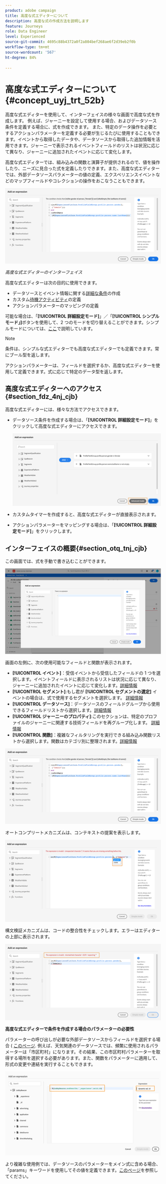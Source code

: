 ```yaml
---
product: adobe campaign
title: 高度な式エディターについて
description: 高度な式の作成方法を説明します
feature: Journeys
role: Data Engineer
level: Experienced
source-git-commit: 4695c88b4372a0f2a804bef268ae6f2d39eb2f0b
workflow-type: tm+mt
source-wordcount: '567'
ht-degree: 84%

---
```


# 高度な式エディターについて {#concept_uyj_trt_52b}

高度な式エディターを使用して、インターフェイスの様々な画面で高度な式を作成します。 例えば、ジャーニーを設定して使用する場合、およびデータソース条件を定義する場合に、式を作成できます。
また、特定のデータ操作を必要とするアクションパラメーターを定義する必要が生じるたびに使用することもできます。イベントから取得したデータや、データソースから取得した追加情報を活用できます。ジャーニーで表示されるイベントフィールドのリストは状況に応じて異なり、ジャーニーに追加されたイベントに応じて変化します。

高度な式エディターでは、組み込みの関数と演算子が提供されるので、値を操作したり、ニーズに見合った式を定義したりできます。また、高度な式エディターでは、外部データソースパラメーターの値の定義、エクスペリエンスイベントなどのマップフィールドやコレクションの操作をおこなうこともできます。

![](../../assets/journey65.png)

_高度な式エディターのインターフェイス_

高度な式エディターは次の目的に使用できます。

* データソースとイベント情報に関する[詳細な条件](../condition-activity.md#about_condition)の作成
* カスタム[待機アクティビティ](../wait-activity.md#custom)の定義
* アクションパラメーターのマッピングの定義

可能な場合は、「**[!UICONTROL 詳細設定モード]**」／「**[!UICONTROL シンプルモード」]**&#x200B;ボタンを使用して、2 つのモードを切り替えることができます。シンプルモードについては、[ここ](../condition-activity.md#about_condition)で説明しています。

>[!NOTE]
>
>条件は、シンプルな式エディターでも高度な式エディターでも定義できます。常にブール型を返します。
>
>アクションパラメーターは、フィールドを選択するか、高度な式エディターを使用して定義できます。式に応じて特定のデータ型を返します。

## 高度な式エディターへのアクセス {#section_fdz_4nj_cjb}

高度な式エディターには、様々な方法でアクセスできます。

* データソース条件を作成する場合は、「**[!UICONTROL 詳細設定モード]**」をクリックして高度な式エディターにアクセスできます。

   ![](../../assets/journeyuc2_33.png)

* カスタムタイマーを作成すると、高度な式エディターが直接表示されます。
* アクションパラメーターをマッピングする場合は、「**[!UICONTROL 詳細設定モード]**」をクリックします。

## インターフェイスの概要{#section_otq_tnj_cjb}

この画面では、式を手動で書き込むことができます。

![](../../assets/journey70.png)

画面の左側に、次の使用可能なフィールドと関数が表示されます。

* **[!UICONTROL イベント]**：受信イベントから受信したフィールドの 1 つを選択します。イベントフィールドに表示されるリストは状況に応じて異なり、ジャーニーに追加されたイベントに応じて変化します。[詳細情報](../../event/about-events.md)
* **[!UICONTROL セグメント]**:もし君が **[!UICONTROL セグメントの選定]** イベントの場合は、式で使用するセグメントを選択します。 [詳細情報](../condition-activity.md#using-a-segment)
* **[!UICONTROL データソース]**：データソースのフィールドグループから使用できるフィールドリストから選択します。[詳細情報](../../datasource/about-data-sources.md)
* **[!UICONTROL ジャーニーのプロパティ]**:このセクションは、特定のプロファイルのジャーニーに関連する技術フィールドを再グループ化します。 [詳細情報](journey-properties.md)
* **[!UICONTROL 関数]**：複雑なフィルタリングを実行できる組み込み関数リストから選択します。関数はカテゴリ別に整理されます。[詳細情報](functions.md)

![](../../assets/journey65.png)

オートコンプリートメカニズムは、コンテキストの提案を表示します。

![](../../assets/journey68.png)

構文検証メカニズムは、コードの整合性をチェックします。エラーはエディターの上部に表示されます。

![](../../assets/journey69.png)

**高度な式エディターで条件を作成する場合のパラメーターの必要性**

パラメーターの呼び出しが必要な外部データソースからフィールドを選択する場合 ( [このページ](../../datasource/external-data-sources.md). 例えば、天気関連のデータソースでは、頻繁に使用されるパラメーターは「市区町村」になります。その結果、この市区町村パラメーターを取得する場所を選択する必要があります。また、関数をパラメーターに適用して、形式の変更や連結を実行することもできます。

![](../../assets/journeyuc2_19.png)

より複雑な使用例では、データソースのパラメーターをメイン式に含める場合、「params」キーワードを使用してその値を定義できます。[このページ](../expression/field-references.md)を参照してください。
